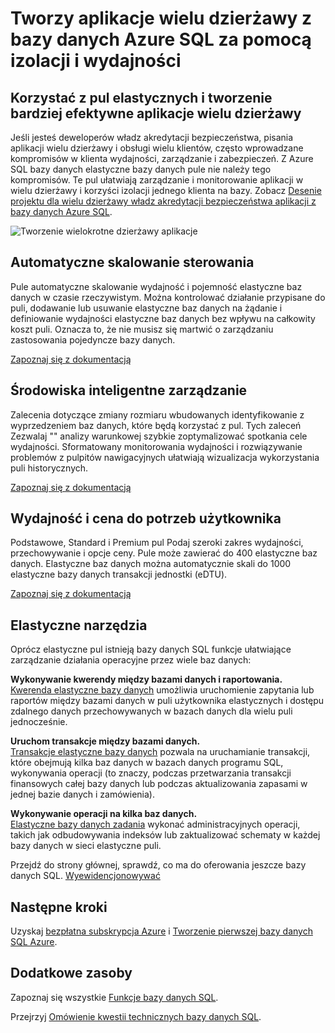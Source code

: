 <properties
   pageTitle="Baza danych SQL Azure tworzy aplikacje wielu dzierżawy z izolacji i efektywności"
   description="Dowiedz się, jak baza danych SQL tworzy aplikacje wielu dzierżawy"
   keywords=""
   services="sql-database"
   documentationCenter=""
   authors="CarlRabeler"
   manager="jhubbard"
   editor=""/>

<tags
   ms.service="sql-database"
   ms.devlang="NA"
   ms.topic="article"
   ms.tgt_pltfrm="NA"
   ms.workload="data-management"
   ms.date="10/13/2016"
   ms.author="carlrab"/>

# <a name="builds-multi-tenant-apps-with-azure-sql-database-with-isolation-and-efficiency"></a>Tworzy aplikacje wielu dzierżawy z bazy danych Azure SQL za pomocą izolacji i wydajności

## <a name="leverage-elastic-pools-and-build-more-efficient-multi-tenant-apps"></a>Korzystać z pul elastycznych i tworzenie bardziej efektywne aplikacje wielu dzierżawy

Jeśli jesteś deweloperów władz akredytacji bezpieczeństwa, pisania aplikacji wielu dzierżawy i obsługi wielu klientów, często wprowadzane kompromisów w klienta wydajności, zarządzanie i zabezpieczeń. Z Azure SQL bazy danych elastyczne bazy danych pule nie należy tego kompromisów. Te pul ułatwiają zarządzanie i monitorowanie aplikacji w wielu dzierżawy i korzyści izolacji jednego klienta na bazy. Zobacz [Desenie projektu dla wielu dzierżawy władz akredytacji bezpieczeństwa aplikacji z bazy danych Azure SQL](sql-database-design-patterns-multi-tenancy-saas-applications.md).

![Tworzenie wielokrotne dzierżawy aplikacje](./media/sql-database-build-multi-tenant-apps/sql-database-build-multi-tenant-apps.png)

## <a name="auto-scaling-you-control"></a>Automatyczne skalowanie sterowania

Pule automatyczne skalowanie wydajność i pojemność elastyczne baz danych w czasie rzeczywistym. Można kontrolować działanie przypisane do puli, dodawanie lub usuwanie elastyczne baz danych na żądanie i definiowanie wydajności elastyczne baz danych bez wpływu na całkowity koszt puli. Oznacza to, że nie musisz się martwić o zarządzaniu zastosowania pojedyncze bazy danych.

[Zapoznaj się z dokumentacją](sql-database-elastic-pool.md)

## <a name="intelligent-management-of-your-environment"></a>Środowiska inteligentne zarządzanie

Zalecenia dotyczące zmiany rozmiaru wbudowanych identyfikowanie z wyprzedzeniem baz danych, które będą korzystać z pul. Tych zaleceń Zezwalaj "" analizy warunkowej szybkie zoptymalizować spotkania cele wydajności. Sformatowany monitorowania wydajności i rozwiązywanie problemów z pulpitów nawigacyjnych ułatwiają wizualizacja wykorzystania puli historycznych.

[Zapoznaj się z dokumentacją](sql-database-elastic-pool-guidance.md)

## <a name="performance-and-price-to-meet-your-needs"></a>Wydajność i cena do potrzeb użytkownika

Podstawowe, Standard i Premium pul Podaj szeroki zakres wydajności, przechowywanie i opcje ceny. Pule może zawierać do 400 elastyczne baz danych. Elastyczne baz danych można automatycznie skali do 1000 elastyczne bazy danych transakcji jednostki (eDTU).

[Zapoznaj się z dokumentacją](https://azure.microsoft.com/pricing/details/sql-database/?b=16.50)

## <a name="elastic-tools"></a>Elastyczne narzędzia

Oprócz elastyczne pul istnieją bazy danych SQL funkcje ułatwiające zarządzanie działania operacyjne przez wiele baz danych:

**Wykonywanie kwerendy między bazami danych i raportowania.**  
[Kwerenda elastyczne bazy danych](sql-database-elastic-query-overview.md) umożliwia uruchomienie zapytania lub raportów między bazami danych w puli użytkownika elastycznych i dostępu zdalnego danych przechowywanych w bazach danych dla wielu puli jednocześnie.

**Uruchom transakcje między bazami danych.**  
[Transakcje elastyczne bazy danych](sql-database-elastic-transactions-overview.md) pozwala na uruchamianie transakcji, które obejmują kilka baz danych w bazach danych programu SQL, wykonywania operacji (to znaczy, podczas przetwarzania transakcji finansowych całej bazy danych lub podczas aktualizowania zapasami w jednej bazie danych i zamówienia).

**Wykonywanie operacji na kilka baz danych.**  
[Elastyczne bazy danych zadania](sql-database-elastic-jobs-overview.md) wykonać administracyjnych operacji, takich jak odbudowywania indeksów lub zaktualizować schematy w każdej bazy danych w sieci elastyczne puli.

Przejdź do strony głównej, sprawdź, co ma do oferowania jeszcze bazy danych SQL.
[Wyewidencjonowywać](https://azure.microsoft.com/services/sql-database/) 

## <a name="next-steps"></a>Następne kroki

Uzyskaj [bezpłatna subskrypcja Azure](https://azure.microsoft.com/get-started/) i [Tworzenie pierwszej bazy danych SQL Azure](sql-database-get-started.md).

## <a name="additional-resources"></a>Dodatkowe zasoby

Zapoznaj się wszystkie [Funkcje bazy danych SQL](https://azure.microsoft.com/services/sql-database/).
 
Przejrzyj [Omówienie kwestii technicznych bazy danych SQL](sql-database-technical-overview.md).  
